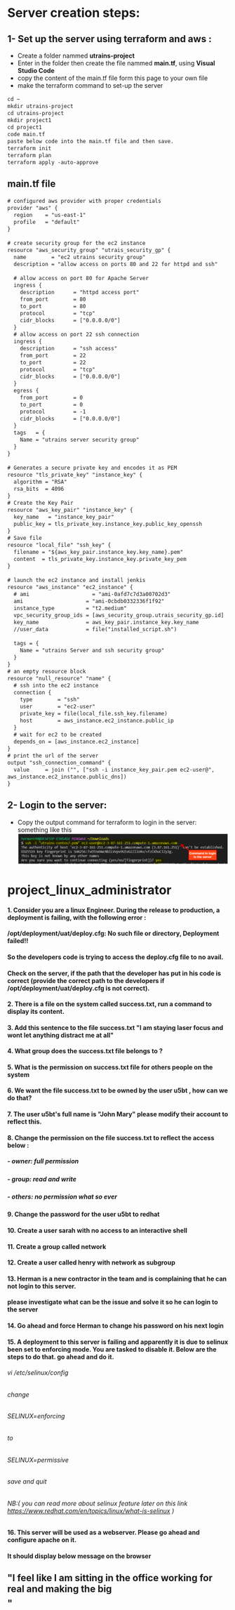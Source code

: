 # Server creation steps:

## 1- Set up the server using terraform and aws :
- Create a folder nammed __utrains-project__
- Enter in the folder then create the file nammed __main.tf__, using __Visual Studio Code__
- copy the content of the main.tf file form this page to your own file
- make the terraform command to set-up the server


```
cd ~
mkdir utrains-project
cd utrains-project
mkdir project1
cd project1
code main.tf
paste below code into the main.tf file and then save.
terraform init
terraform plan
terraform apply -auto-approve
```
## main.tf file

```
# configured aws provider with proper credentials
provider "aws" {
  region    = "us-east-1"
  profile   = "default"
}

# create security group for the ec2 instance
resource "aws_security_group" "utrais_security_gp" {
  name        = "ec2 utrains security group"
  description = "allow access on ports 80 and 22 for httpd and ssh"

  # allow access on port 80 for Apache Server
  ingress {
    description      = "httpd access port"
    from_port        = 80
    to_port          = 80
    protocol         = "tcp"
    cidr_blocks      = ["0.0.0.0/0"]
  }
  # allow access on port 22 ssh connection
  ingress {
    description      = "ssh access"
    from_port        = 22
    to_port          = 22
    protocol         = "tcp"
    cidr_blocks      = ["0.0.0.0/0"]
  }
  egress {
    from_port        = 0
    to_port          = 0
    protocol         = -1
    cidr_blocks      = ["0.0.0.0/0"]
  }
  tags   = {
    Name = "utrains server security group"
  }
}

# Generates a secure private key and encodes it as PEM
resource "tls_private_key" "instance_key" {
  algorithm = "RSA"
  rsa_bits  = 4096
}
# Create the Key Pair
resource "aws_key_pair" "instance_key" {
  key_name   = "instance_key_pair"  
  public_key = tls_private_key.instance_key.public_key_openssh
}
# Save file
resource "local_file" "ssh_key" {
  filename = "${aws_key_pair.instance_key.key_name}.pem"
  content  = tls_private_key.instance_key.private_key_pem
}

# launch the ec2 instance and install jenkis
resource "aws_instance" "ec2_instance" {
  # ami                    = "ami-0afd7c7d3a00702d3"
  ami                    = "ami-0cbdb0332336f1f92"
  instance_type          = "t2.medium"
  vpc_security_group_ids = [aws_security_group.utrais_security_gp.id]
  key_name               = aws_key_pair.instance_key.key_name
  //user_data            = file("installed_script.sh")

  tags = {
    Name = "utrains Server and ssh security group"
  }
}
# an empty resource block
resource "null_resource" "name" {
  # ssh into the ec2 instance 
  connection {
    type        = "ssh"
    user        = "ec2-user"
    private_key = file(local_file.ssh_key.filename)
    host        = aws_instance.ec2_instance.public_ip
  }
  # wait for ec2 to be created
  depends_on = [aws_instance.ec2_instance]
}
# print the url of the server
output "ssh_connection_command" {
  value     = join ("", ["ssh -i instance_key_pair.pem ec2-user@", aws_instance.ec2_instance.public_dns])
}
```


## 2- Login to the server:
- Copy the output command for terraform to login in the server: something like this 
![alt text](../media/login_img.PNG)


# project_linux_administrator  


#### 1. Consider you are a linux Engineer. During the release to production, a deployment is failing, with the following error : 
#### /opt/deployment/uat/deploy.cfg: No such file or directory, Deployment failed!! 
#### So the developers code is trying to access the deploy.cfg file to no avail.
#### Check on the server, if the path that the developer has put in his code is correct (provide the correct path to the developers if /opt/deployment/uat/deploy.cfg is not correct). 

#### 2.  There is a file on the system called success.txt, run a command to display its content.

#### 3. Add this sentence to the file success.txt  "I am staying laser focus and wont let anything distract me at all"

#### 4.  What group does the success.txt file belongs to ?  

#### 5.  What is the permission on success.txt file for others people on the system

#### 6.  We want the file success.txt to be owned by the user u5bt , how can we do that?

#### 7.  The user u5bt's full name is "John Mary" please modify their account to reflect this.

#### 8.  Change the permission on the file success.txt to reflect the access below :
##### - owner: full permission
##### - group: read and write
##### - others: no permission what so ever

#### 9.  Change the password for the user u5bt to redhat

#### 10.  Create a user sarah with no access to an interactive shell

#### 11.  Create a group called network

#### 12.  Create a user called henry with network as subgroup

#### 13.  Herman is a new contractor in the team and is complaining that he can not login to this server. 
#### please investigate what can be the issue and solve it so he can login to the server

#### 14.  Go ahead and force Herman to change his password on his next login

#### 15.  A deployment to this server is failing and apparently it is due to selinux been set to enforcing mode. You are tasked to disable it. Below are the steps to do that. go ahead and do it.
######    vi /etc/selinux/config
######    change
######    SELINUX=enforcing
######    to
######    SELINUX=permissive
######    save and quit
######    NB:( you can read more about selinux feature later on this link https://www.redhat.com/en/topics/linux/what-is-selinux ) 
#### 16.  This server will be used as a webserver. Please go ahead and configure apache on it.
#### It should display below message on the browser
## "I feel like I am sitting in the office working for real and making the big $$$$"

